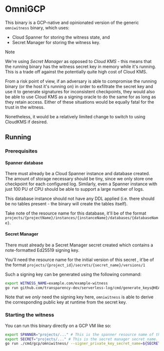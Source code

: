 # OmniGCP

This binary is a GCP-native and opinionated version of the generic `omniwitness` binary, which uses:
- Cloud Spanner for storing the witness state, and
- Secret Manager for storing the witness key.

> [!NOTE]
> We're using *Secret Manager* as opposed to *Cloud KMS* - this means that the running binary has the witness
> secret key in memory while it's running. This is a trade off against the potentially quite high cost of
> Cloud KMS.
>
> From a risk point of view, if an adversary is able to compromise the running binary (or the host
> it's running on) in order to exfiltrate the secret key and use it to generate signatures for inconsistent
> checkpoints, they would also be able to use Cloud KMS as a signing oracle to do the same for as long as they
> retain access. 
> Either of these situations would be equally fatal for the trust in the witness.
>
> Nonetheless, it would be a relatively limited change to switch to using CloudKMS if desired.

## Running

### Prerequisites

#### Spanner database

There must already be a Cloud Spanner instance and database created. The amount of storage necessary should be tiny, since we only
store one checkpoint for each configured log. Similarly, even a Spanner instance with just 100 PU of CPU should be able to support
a large number of logs.

This database instance should not have any DDL applied (i.e. there should be no tables present - the binary will create the tables itself).

Take note of the resource name for this database, it'll be of the format `projects/{projectName}/instances/{instanceName}/databases/{databaseName}`.

#### Secret Manager

There must already be a Secret Manager secret created which contains a note-formatted Ed25519 signing key.

You'll need the resource name for the initial version of this secret , it'be of the format `projects/{project_id}/secrets/{secret_name}/versions/1`

Such a signing key can be generated using the following command:

```bash
export WITNESS_NAME=example.com/example-witness
go run github.com/transparency-dev/serverless-log/cmd/generate_keys@HEAD --key_name="${WITNESS_NAME}" --print
```

Note that we *only* need the signing key here, `omniwitness` is able to derive the corresponding public key at runtime from the secret key.

### Starting the witness

You can run this binary directly on a GCP VM like so:

```bash
export SPANNER="projects/..." # This is the spanner resource name of the existing database.
export SECRET="projects/..." # This is the secret manager secret name.
go run ./cmd/gcp/omniwitness/ --signer_private_key_secret_name=${SECRET} --spanner=${SPANNER}
```

